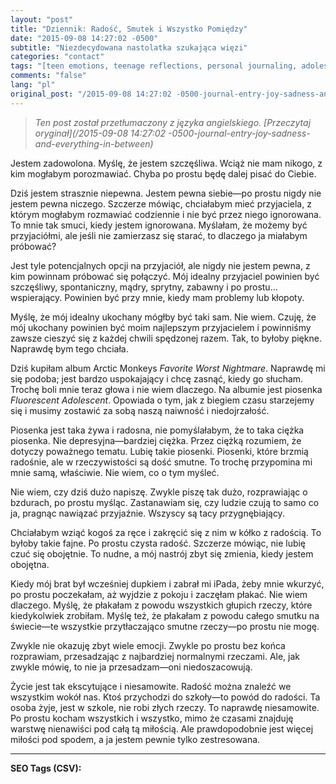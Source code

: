 ```yaml
---
layout: "post"
title: "Dziennik: Radość, Smutek i Wszystko Pomiędzy"
date: "2015-09-08 14:27:02 -0500"
subtitle: "Niezdecydowana nastolatka szukająca więzi"
categories: "contact"
tags: "[teen emotions, teenage reflections, personal journaling, adolescent thoughts, friendship struggles, Arctic Monkeys, self-discovery, emotional writing, happiness and sadness, introspection, teen life, coping with stress, teenage identity, music and emotions]"
comments: "false"
lang: "pl"
original_post: "/2015-09-08 14:27:02 -0500-journal-entry-joy-sadness-and-everything-in-between"
---
```


> *Ten post został przetłumaczony z języka angielskiego. [Przeczytaj oryginał](/2015-09-08 14:27:02 -0500-journal-entry-joy-sadness-and-everything-in-between)*

Jestem zadowolona. Myślę, że jestem szczęśliwa. Wciąż nie mam nikogo, z kim mogłabym porozmawiać. Chyba po prostu będę dalej pisać do Ciebie.

Dziś jestem strasznie niepewna. Jestem pewna siebie—po prostu nigdy nie jestem pewna niczego. Szczerze mówiąc, chciałabym mieć przyjaciela, z którym mogłabym rozmawiać codziennie i nie być przez niego ignorowana. To mnie tak smuci, kiedy jestem ignorowana. Myślałam, że możemy być przyjaciółmi, ale jeśli nie zamierzasz się starać, to dlaczego ja miałabym próbować?

Jest tyle potencjalnych opcji na przyjaciół, ale nigdy nie jestem pewna, z kim powinnam próbować się połączyć. Mój idealny przyjaciel powinien być szczęśliwy, spontaniczny, mądry, sprytny, zabawny i po prostu... wspierający. Powinien być przy mnie, kiedy mam problemy lub kłopoty.<!-- more -->

Myślę, że mój idealny ukochany mógłby być taki sam. Nie wiem. Czuję, że mój ukochany powinien być moim najlepszym przyjacielem i powinniśmy zawsze cieszyć się z każdej chwili spędzonej razem. Tak, to byłoby piękne. Naprawdę bym tego chciała.

Dziś kupiłam album Arctic Monkeys *Favorite Worst Nightmare*. Naprawdę mi się podoba; jest bardzo uspokajający i chcę zasnąć, kiedy go słucham. Trochę boli mnie teraz głowa i nie wiem dlaczego. Na albumie jest piosenka *Fluorescent Adolescent*. Opowiada o tym, jak z biegiem czasu starzejemy się i musimy zostawić za sobą naszą naiwność i niedojrzałość.

Piosenka jest taka żywa i radosna, nie pomyślałabym, że to taka ciężka piosenka. Nie depresyjna—bardziej ciężka. Przez ciężką rozumiem, że dotyczy poważnego tematu. Lubię takie piosenki. Piosenki, które brzmią radośnie, ale w rzeczywistości są dość smutne. To trochę przypomina mi mnie samą, właściwie. Nie wiem, co o tym myśleć.

Nie wiem, czy dziś dużo napiszę. Zwykle piszę tak dużo, rozprawiając o bzdurach, po prostu myśląc. Zastanawiam się, czy ludzie czują to samo co ja, pragnąc nawiązać przyjaźnie. Wszyscy są tacy przygnębiający.

Chciałabym wziąć kogoś za ręce i zakręcić się z nim w kółko z radością. To byłoby takie fajne. Po prostu czysta radość. Szczerze mówiąc, nie lubię czuć się obojętnie. To nudne, a mój nastrój zbyt się zmienia, kiedy jestem obojętna.

Kiedy mój brat był wcześniej dupkiem i zabrał mi iPada, żeby mnie wkurzyć, po prostu poczekałam, aż wyjdzie z pokoju i zaczęłam płakać. Nie wiem dlaczego. Myślę, że płakałam z powodu wszystkich głupich rzeczy, które kiedykolwiek zrobiłam. Myślę też, że płakałam z powodu całego smutku na świecie—te wszystkie przytłaczająco smutne rzeczy—po prostu nie mogę.

Zwykle nie okazuję zbyt wiele emocji. Zwykle po prostu bez końca rozprawiam, przesadzając z najbardziej normalnymi rzeczami. Ale, jak zwykle mówię, to nie ja przesadzam—oni niedoszacowują.

Życie jest tak ekscytujące i niesamowite. Radość można znaleźć we wszystkim wokół nas. Ktoś przychodzi do szkoły—to powód do radości. Ta osoba żyje, jest w szkole, nie robi złych rzeczy. To naprawdę niesamowite. Po prostu kocham wszystkich i wszystko, mimo że czasami znajduję warstwę nienawiści pod całą tą miłością. Ale prawdopodobnie jest więcej miłości pod spodem, a ja jestem pewnie tylko zestresowana.

---

**SEO Tags (CSV):**
